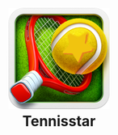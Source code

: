 <h1 align="center">
  <br>
  <a href="https://www.tennis-star.com"><img src="https://raw.githubusercontent.com/martinbobbio/davinci-tennisstar-frontend/master/src/assets/images/logo.png" alt="Tenisstar" width="200"></a>
  <br>
  Tennisstar
  <br>
</h1>
